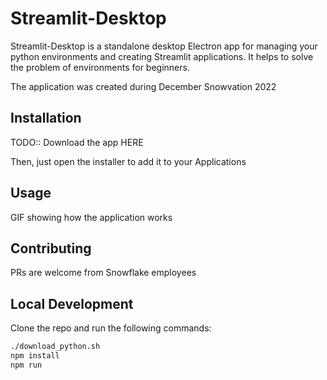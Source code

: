 # Streamlit-Desktop

Streamlit-Desktop is a standalone desktop Electron app for managing your python environments and creating Streamlit applications. It helps to solve the problem of environments for beginners.

The application was created during December Snowvation 2022

## Installation

TODO:: Download the app HERE

Then, just open the installer to add it to your Applications

## Usage

GIF showing how the application works

## Contributing

PRs are welcome from Snowflake employees

## Local Development

Clone the repo and run the following commands:

```sh
./download_python.sh
npm install
npm run
```